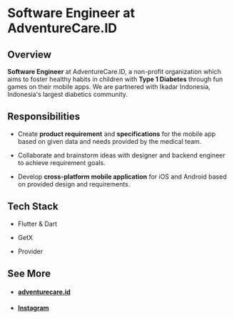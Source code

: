 # Software Engineer at AdventureCare.ID
## Overview
**Software Engineer** at AdventureCare.ID, a non-profit organization which aims to foster healthy habits in children with **Type 1 Diabetes** through fun games on their mobile apps. We are partnered with Ikadar Indonesia, Indonesia's largest diabetics community.

## Responsibilities
- Create **product requirement** and **specifications** for the mobile app based on given data and needs provided by the medical team.

- Collaborate and brainstorm ideas with designer and backend engineer to achieve requirement goals.

- Develop **cross-platform mobile application** for iOS and Android based on provided design and requirements.

## Tech Stack
- Flutter & Dart

- GetX

- Provider

## See More

- #### <a href="https://adventurecare.id/" target="_blank">adventurecare.id</a>

- #### <a href="https://www.instagram.com/adventurecare.id/" target="_blank">Instagram</a>
